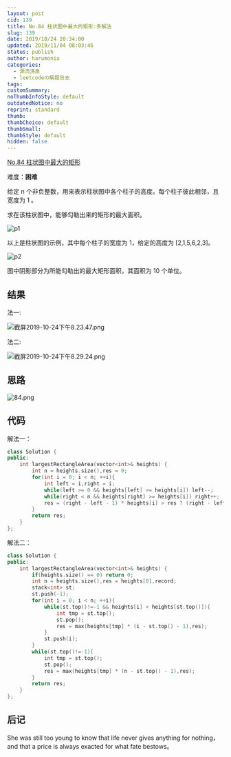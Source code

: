 ```yaml
---
layout: post
cid: 139
title: No.84 柱状图中最大的矩形:多解法
slug: 139
date: 2019/10/24 20:34:00
updated: 2019/11/04 08:03:46
status: publish
author: harumonia
categories:
  - 源流清泉
  - leetcodeの解题日志
tags:
customSummary:
noThumbInfoStyle: default
outdatedNotice: no
reprint: standard
thumb:
thumbChoice: default
thumbSmall:
thumbStyle: default
hidden: false
---
```


[No.84 柱状图中最大的矩形](https://leetcode-cn.com/problems/largest-rectangle-in-histogram/)

难度：**困难**

给定 n 个非负整数，用来表示柱状图中各个柱子的高度。每个柱子彼此相邻，且宽度为 1 。

求在该柱状图中，能够勾勒出来的矩形的最大面积。

![p1](https://assets.leetcode-cn.com/aliyun-lc-upload/uploads/2018/10/12/histogram.png)

以上是柱状图的示例，其中每个柱子的宽度为 1，给定的高度为 [2,1,5,6,2,3]。

![p2](https://assets.leetcode-cn.com/aliyun-lc-upload/uploads/2018/10/12/histogram_area.png)

图中阴影部分为所能勾勒出的最大矩形面积，其面积为 10 个单位。

<!-- more -->

## 结果

法一:

![截屏2019-10-24下午8.23.47.png](https://harumona-blog.oss-cn-beijing.aliyuncs.com/old_articles/1045205236.png?Expires=1602312740&)

法二:

![截屏2019-10-24下午8.29.24.png](https://harumona-blog.oss-cn-beijing.aliyuncs.com/old_articles/230613868.png?Expires=1602312752&)

## 思路

![84.png](https://harumona-blog.oss-cn-beijing.aliyuncs.com/old_articles/2144508509.png?Expires=1602312838&)

## 代码

解法一：

```cpp
class Solution {
public:
    int largestRectangleArea(vector<int>& heights) {
        int n = heights.size(),res = 0;
        for(int i = 0; i < n; ++i){
            int left = i,right = i;
            while(left >= 0 && heights[left] >= heights[i]) left--;
            while(right < n && heights[right] >= heights[i]) right++;
            res = (right - left - 1) * heights[i] > res ? (right - left - 1) * heights[i] : res;
        }
        return res;
    }
};
```

解法二：

```cpp
class Solution {
public:
    int largestRectangleArea(vector<int>& heights) {
        if(heights.size() == 0) return 0;
        int n = heights.size(),res = heights[0],record;
        stack<int> st;
        st.push(-1);
        for(int i = 0; i < n; ++i){
            while(st.top()!=-1 && heights[i] < heights[st.top()]){
                int tmp = st.top();
                st.pop();
                res = max(heights[tmp] * (i - st.top() - 1),res);
            }
            st.push(i);
        }
        while(st.top()!=-1){
            int tmp = st.top();
            st.pop();
            res = max(heights[tmp] * (n - st.top() - 1),res);
        }
        return res;
    }
};
```

## 后记

She was still too young to know that life never gives anything for nothing， and that a price is always exacted for what fate bestows。
